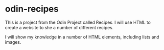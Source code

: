 # odin-recipes

This is a project from the Odin Project called Recipes. I will use HTML to
create a website to she a number of different recipes.

I will show my knowledge in a number of HTML elements, including lists and 
images.